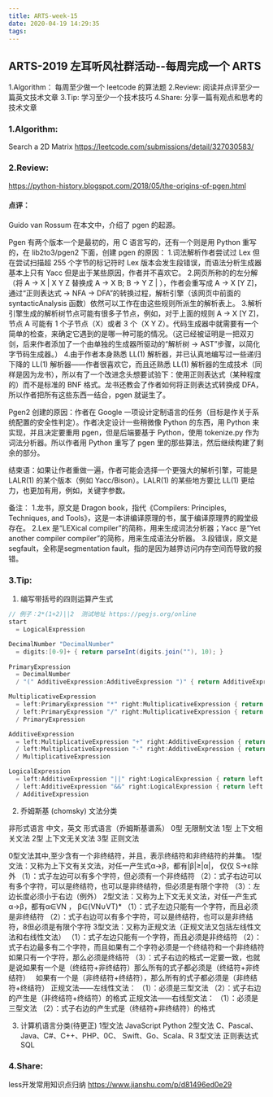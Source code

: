```yaml
---
title: ARTS-week-15
date: 2020-04-19 14:29:35
tags:
---
```


## ARTS-2019 左耳听风社群活动--每周完成一个 ARTS
1.Algorithm： 每周至少做一个 leetcode 的算法题
2.Review: 阅读并点评至少一篇英文技术文章
3.Tip: 学习至少一个技术技巧
4.Share: 分享一篇有观点和思考的技术文章

### 1.Algorithm:

Search a 2D Matrix https://leetcode.com/submissions/detail/327030583/

### 2.Review:

https://python-history.blogspot.com/2018/05/the-origins-of-pgen.html

#### 点评：

Guido van Rossum 在本文中，介绍了 pgen 的起源。

Pgen 有两个版本一个是最初的，用 C 语言写的，还有一个则是用 Python 重写的，在 lib2to3/pgen2 下面，创建 pgen 的原因：
1.词法解析作者尝试过 Lex 但在尝试扫描超 255 个字节的标记符时 Lex 版本会发生段错误，而语法分析生成器基本上只有 Yacc 但是出于某些原因，作者并不喜欢它。
2.网页所称的的左分解（将 A -> X | X Y Z 替换成 A -> X B; B -> Y Z | <empty>），作者会重写成 A -> X [Y Z]，通过“正则表达式 -> NFA -> DFA”的转换过程，解析引擎（该网页中前面的 syntacticAnalysis 函数）依然可以工作在由这些规则所派生的解析表上。
3.解析引擎生成的解析树节点可能有很多子节点，例如，对于上面的规则 A -> X [Y Z]，节点 A 可能有 1 个子节点（X）或者 3 个（X Y Z）。代码生成器中就需要有一个简单的检查，来确定它遇到的是哪一种可能的情况。（这已经被证明是一把双刃剑，后来作者添加了一个由单独的生成器所驱动的“解析树 -> AST”步骤，以简化字节码生成器。）
4.由于作者本身熟悉 LL(1) 解析器，并已认真地编写过一些递归下降的 LL(1) 解析器——作者很喜欢它，而且还熟悉 LL(1) 解析器的生成技术（同样是因为龙书），所以有了一个改进念头想要试验下：使用正则表达式（某种程度的）而不是标准的 BNF 格式。龙书还教会了作者如何将正则表达式转换成 DFA，所以作者把所有这些东西一结合，pgen 就诞生了。

Pgen2 创建的原因：作者在 Google 一项设计定制语言的任务（目标是作关于系统配置的安全性判定）。作者决定设计一些稍微像 Python 的东西，用 Python 来实现，并且决定要重用 pgen，但是后端要基于 Python，使用 tokenize.py 作为词法分析器。所以作者用 Python 重写了 pgen 里的那些算法，然后继续构建了剩余的部分。

结束语：如果让作者重做一遍，作者可能会选择一个更强大的解析引擎，可能是 LALR(1) 的某个版本（例如 Yacc/Bison）。LALR(1) 的某些地方要比 LL(1) 更给力，也更加有用，例如，关键字参数。

备注：
1.龙书，原文是 Dragon book，指代《Compilers: Principles, Techniques, and Tools》，这是一本讲编译原理的书，属于编译原理界的殿堂级存在。
2.Lex 是“LEXical compiler”的简称，用来生成词法分析器；Yacc 是“Yet another compiler compiler”的简称，用来生成语法分析器。
3.段错误，原文是 segfault，全称是segmentation fault，指的是因为越界访问内存空间而导致的报错。

### 3.Tip:



1. 编写带括号的四则运算产生式


``` java
// 例子：2*(1+2)||2  测试地址 https://pegjs.org/online
start
  = LogicalExpression

DecimalNumber "DecimalNumber"
  = digits:[0-9]+ { return parseInt(digits.join(""), 10); }
  
PrimaryExpression
  = DecimalNumber
  / "(" AdditiveExpression:AdditiveExpression ")" { return AdditiveExpression; }

MultiplicativeExpression
  = left:PrimaryExpression "*" right:MultiplicativeExpression { return left * right; }
  / left:PrimaryExpression "/" right:MultiplicativeExpression { return left / right; }
  / PrimaryExpression

AdditiveExpression
  = left:MultiplicativeExpression "+" right:AdditiveExpression { return left + right; }
  / left:MultiplicativeExpression "-" right:AdditiveExpression { return left - right; }
  / MultiplicativeExpression

LogicalExpression
  = left:AdditiveExpression "||" right:LogicalExpression { return left || right; }
  / left:AdditiveExpression "&&" right:LogicalExpression { return left && right; }
  / AdditiveExpression
```

2. 乔姆斯基 (chomsky) 文法分类

非形式语言
    中文，英文
形式语言（乔姆斯基谱系）
    0型 无限制文法
    1型 上下文相关文法
    2型 上下文无关文法
    3型 正则文法

0型文法其中,至少含有一个非终结符，并且，表示终结符和非终结符的并集。
1型文法：又称为上下文有关文法，对任一产生式α→β，都有|β|≥|α|， 仅仅 S→ε除外
（1）：式子左边可以有多个字符，但必须有一个非终结符
（2）：式子右边可以有多个字符，可以是终结符，也可以是非终结符，但必须是有限个字符
（3）：左边长度必须小于右边（例外）
2型文法：又称为上下文无关文法，对任一产生式α→β，都有α∈VN ， β∈(VN∪VT)*
（1）：式子左边只能有一个字符，而且必须是非终结符
（2）：式子右边可以有多个字符，可以是终结符，也可以是非终结符，8但必须是有限个字符
3型文法：又称为正规文法（正规文法又包括左线性文法和右线性文法）
（1）：式子左边只能有一个字符，而且必须是非终结符
（2）：式子右边最多有二个字符，而且如果有二个字符必须是一个终结符和一个非终结符
如果只有一个字符，那么必须是终结符
（3）：式子右边的格式一定要一致，也就是说如果有一个是（终结符+非终结符）那么所有的式子都必须是（终结符+非终结符）
  如果有一个是（非终结符+终结符），那么所有的式子都必须是（非终结符+终结符）
正规文法——左线性文法：
（1）：必须是三型文法
（2）：式子右边的产生是（非终结符+终结符）的格式
正规文法——右线型文法：
（1）：必须是三型文法
（2）：式子右边的产生式是（终结符+非终结符）的格式

3. 计算机语言分类(待更正)
1型文法 JavaScript Python 
2型文法 C、Pascal、Java、C#、C++、PHP、0C、 Swift、Go、Scala、R
3型文法 正则表达式 SQL

### 4.Share:

less开发常用知识点归纳
https://www.jianshu.com/p/d81496ed0e29

